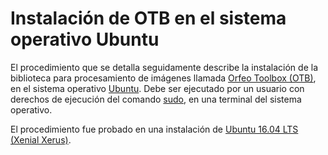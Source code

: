 # Instalación de OTB en el sistema operativo Ubuntu
El procedimiento que se detalla seguidamente describe la instalación de la biblioteca para procesamiento de imágenes llamada [Orfeo Toolbox (OTB)](https://www.orfeo-toolbox.org/), en el sistema operativo [Ubuntu](https://ubuntu.com/). Debe ser ejecutado por un usuario con derechos de ejecución del comando [sudo](https://en.wikipedia.org/wiki/Sudo), en una terminal del sistema operativo.

El procedimiento fue probado en una instalación de [Ubuntu 16.04 LTS (Xenial Xerus)](http://releases.ubuntu.com/16.04/).

```terminal
```

